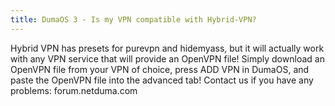 ```yaml
---
title: DumaOS 3 - Is my VPN compatible with Hybrid-VPN?
---
```


Hybrid VPN has presets for purevpn and hidemyass, but it will actually work with any VPN service that will provide an OpenVPN file! Simply download an OpenVPN file from your VPN of choice, press ADD VPN in DumaOS, and paste the OpenVPN file into the advanced tab!
Contact us if you have any problems: forum.netduma.com
